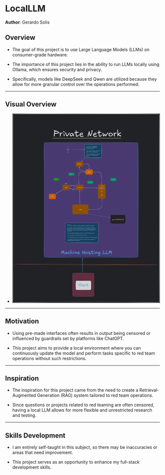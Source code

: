# LocalLLM

**Author**: Gerardo Solis

## Overview

- The goal of this project is to use Large Language Models (LLMs) on consumer-grade hardware.

- The importance of this project lies in the ability to run LLMs locally using Ollama, which ensures security and privacy.

- Specifically, models like DeepSeek and Qwen are utilized because they allow for more granular control over the operations performed.

---

## Visual Overview

- ![LocalLLM Application Design](./assets/LocalLLM%20Application%20Design.png)

---

## Motivation
 
- Using pre-made interfaces often results in output being censored or influenced by guardrails set by platforms like ChatGPT. 

- This project aims to provide a local environment where you can continuously update the model and perform tasks specific to red team operations without such restrictions.

---

## Inspiration

- The inspiration for this project came from the need to create a Retrieval-Augmented Generation (RAG) system tailored to red team operations.

- Since questions or projects related to red teaming are often censored, having a local LLM allows for more flexible and unrestricted research and testing.

---

## Skills Development

- I am entirely self-taught in this subject, so there may be inaccuracies or areas that need improvement. 

- This project serves as an opportunity to enhance my full-stack development skills.